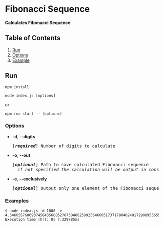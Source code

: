 # Fibonacci Sequence

**Calculates Fibonacci Sequence**

## Table of Contents

1. [Run](#run)
2. [Options](#options)
3. [Example](#examples)

## Run

```
npm install
```

```
node index.js [options]
```

or

```
npm run start -- [options]
```

### Options

- **-d**, **--digits**
    <pre>[<em><b>required</b></em>] Number of digits to calculate</pre>

- **-o**, **--out**
    <pre>[<em><b>optional</b></em>] Path to save calculated Fibonacci sequence
    <em>if not specified the calculation will be output in console</em></pre>

- **-e**, **--exclusively**
    <pre>[<em><b>optional</b></em>] Output only one element of the Fibonacci sequence</pre>

### Examples

```
$ node index.js -d 1000 -e
4.3466557686937456435688527675040625802564660517371780402481729089536555417949051890403879840079255169295922593080322634775209689623239873322471161642996440906533187938298969649928516003704476137795166849228875e+208
Execution time (hr): 0s 7.329785ms
```
